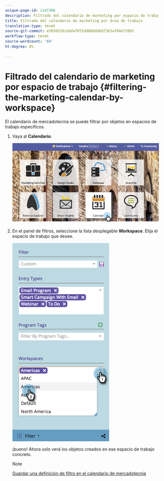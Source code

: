 ```yaml
---
unique-page-id: 1147306
description: Filtrado del calendario de marketing por espacio de trabajo - Documentos de marketing - Documentación del producto
title: Filtrado del calendario de marketing por área de trabajo
translation-type: tm+mt
source-git-commit: e5050328cbddaf072dd60ddd8d7363a704e720b5
workflow-type: tm+mt
source-wordcount: '69'
ht-degree: 0%

---
```



# Filtrado del calendario de marketing por espacio de trabajo {#filtering-the-marketing-calendar-by-workspace}

El calendario de mercadotecnia se puede filtrar por objetos en espacios de trabajo específicos.

1. Vaya al **Calendario**.

   ![](assets/2017-05-10-15-30-47-1.png)

1. En el panel de filtros, seleccione la lista desplegable **Workspace**. Elija el espacio de trabajo que desee.

   ![](assets/image2014-9-24-11-3a34-3a6.png)

   ¡bueno! Ahora solo verá los objetos creados en ese espacio de trabajo concreto.

   >[!NOTE]
   >
   >[Guardar una definición de filtro en el calendario de mercadotecnia](/help/marketo/product-docs/core-marketo-concepts/marketing-calendar/working-with-the-calendar/saving-a-filter-definition-in-the-marketing-calendar.md)
